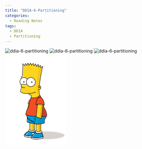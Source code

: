 ```yaml
---
title: "DDIA-6-Partitioning"
categories:
  - Reading Notes
tags:
  - DDIA
  - Partitioning
---
```

![ddia-6-partitioning](/../assets/images/reading-notes/DDIA/6/Designing-Data-Intensive-Applications-6-Partioning.png)
![ddia-6-partitioning](/../assets/images/reading-notes/DDIA/6/Designing-Data-Intensive-Applications-6-Partioning-a.png)
![ddia-6-partitioning](/../assets/images/reading-notes/DDIA/6/Designing-Data-Intensive-Applications-6-Partioning-b.png)
![ddia-6-partitioning](/../assets/images/reading-notes/DDIA/6/bart-test.png)